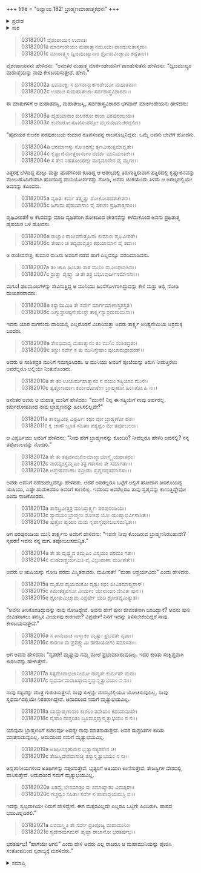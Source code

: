 +++
title = "ಅಧ್ಯಾಯ 182: ಬ್ರಾಹ್ಮಣಮಾಹಾತ್ಮಕಥನಃ"
+++

<details><summary>ಪ್ರವೇಶ</summary>


।।   ಓಂ ಓಂ ನಮೋ ನಾರಾಯಣಾಯ।।   ಶ್ರೀ ವೇದವ್ಯಾಸಾಯ ನಮಃ ।।

ಶ್ರೀ ಕೃಷ್ಣದ್ವೈಪಾಯನ ವೇದವ್ಯಾಸ ವಿರಚಿತ  

**ಶ್ರೀ ಮಹಾಭಾರತ**

**ಆರಣ್ಯಕ ಪರ್ವ**

**ಮಾರ್ಕಂಡೇಯಸಮಸ್ಯಾ ಪರ್ವ**

**ಅಧ್ಯಾಯ 182**

</details>


<details><summary>ಸಾರ</summary>

ಯುಧಿಷ್ಠಿರನು ದ್ವಿಜಮುಖ್ಯರ ಮಹಾತ್ಮೆಯನ್ನು ಕೇಳಲು ಮಾರ್ಕಂಡೇಯನು ತಾರ್ಕ್ಷ್ಯ ಅರಿಷ್ಟನೇಮಿಯ ಚರಿತೆಯನ್ನು ಹೇಳುವುದು (1-21).

</details>


> 03182001 ವೈಶಂಪಾಯನ ಉವಾಚ।  
03182001a ಮಾರ್ಕಂಡೇಯಂ ಮಹಾತ್ಮಾನಮೂಚುಃ ಪಾಂಡುಸುತಾಸ್ತದಾ।  
03182001c ಮಾಹಾತ್ಮ್ಯಂ ದ್ವಿಜಮುಖ್ಯಾನಾಂ ಶ್ರೋತುಮಿಚ್ಚಾಮ ಕಥ್ಯತಾಂ।।

ವೈಶಂಪಾಯನನು ಹೇಳಿದನು: “ಅನಂತರ ಮಹಾತ್ಮ ಮಾರ್ಕಂಡೇಯನಿಗೆ ಪಾಂಡುಸುತನು ಹೇಳಿದನು: “ದ್ವಿಜಮುಖ್ಯರ ಮಹಾತ್ಮೆಯನ್ನು ನಾವು ಕೇಳಬಯಸುತ್ತೇವೆ. ಹೇಳು.”

> 03182002a ಏವಮುಕ್ತಃ ಸ ಭಗವಾನ್ಮಾರ್ಕಂಡೇಯೋ ಮಹಾತಪಾಃ।  
03182002c ಉವಾಚ ಸುಮಹಾತೇಜಾಃ ಸರ್ವಶಾಸ್ತ್ರವಿಶಾರದಃ।।

ಈ ಮಾತುಗಳಿಗೆ ಆ ಮಹಾತಪಸ್ವಿ, ಮಹಾತೇಜಸ್ವಿ, ಸರ್ವಶಾಸ್ತ್ರವಿಶಾರದ ಭಗವಾನ್ ಮಾರ್ಕಂಡೇಯನು ಹೇಳಿದನು:

> 03182003a ಹೈಹಯಾನಾಂ ಕುಲಕರೋ ರಾಜಾ ಪರಪುರಂಜಯಃ।  
03182003c ಕುಮಾರೋ ರೂಪಸಂಪನ್ನೋ ಮೃಗಯಾಮಚರದ್ಬಲೀ।।

“ಹೈಹಯರ ಕುಲಕರ ಪರಪುರಂಜಯ ಕುಮಾರ ರೂಪಸಂಪನ್ನ ರಾಜನೊಬ್ಬನಿದ್ದನು. ಒಮ್ಮೆ ಅವನು ಬೇಟೆಗೆ ಹೋದನು.

> 03182004a ಚರಮಾಣಸ್ತು ಸೋಽರಣ್ಯೇ ತೃಣವೀರುತ್ಸಮಾವೃತೇ।  
03182004c ಕೃಷ್ಣಾಜಿನೋತ್ತರಾಸಂಗಂ ದದರ್ಶ ಮುನಿಮಂತಿಕೇ।।  
03182004e ಸ ತೇನ ನಿಹತೋಽರಣ್ಯೇ ಮನ್ಯಮಾನೇನ ವೈ ಮೃಗಂ।।

ಎತ್ತರಕ್ಕೆ ಬೆಳೆದಿದ್ದ ಹುಲ್ಲು ಮತ್ತು ಪೊದೆಗಳಿಂದ ಕೂಡಿದ್ದ ಆ ಅರಣ್ಯದಲ್ಲಿ ತಿರುಗುತ್ತಿರುವಾಗ ಹತ್ತಿರದಲ್ಲಿ ಕೃಷ್ಣಾಜಿನವನ್ನು ಮೇಲುಹೊದಿಗೆಯಾಗಿ ಹೊದೆದಿದ್ದ ಮುನಿಯೋರ್ವನನ್ನು ನೋಡಿ, ಅವನು ಜಿಂಕೆಯೆಂದು ತಿಳಿದು ಆ ಅರಣ್ಯದಲ್ಲಿಯೇ ಅವನನ್ನು ಕೊಂದನು.

> 03182005a ವ್ಯಥಿತಃ ಕರ್ಮ ತತ್ಕೃತ್ವಾ ಶೋಕೋಪಹತಚೇತನಃ।  
03182005c ಜಗಾಮ ಹೈಹಯಾನಾಂ ವೈ ಸಕಾಶಂ ಪ್ರಥಿತಾತ್ಮನಾಂ।।

ಪೃಥಿವೀಪತೇ! ಆ ಕೆಲಸವನ್ನು ಮಾಡಿ ವ್ಯಥಿತನಾಗಿ ಶೋಕದಿಂದ ಚೇತನವನ್ನು ಕಳೆದುಕೊಂಡ ಅವನು ಪ್ರಥಿತಾತ್ಮ ಹೈಹಯರ ಬಳಿ ಹೋದನು.

> 03182006a ರಾಜ್ಞಾಂ ರಾಜೀವನೇತ್ರೋಸೌ ಕುಮಾರಃ ಪೃಥಿವೀಪತೇ।   
03182006c ತೇಷಾಂ ಚ ತದ್ಯಥಾವೃತ್ತಂ ಕಥಯಾಮಾಸ ವೈ ತದಾ।।

ಆ ರಾಜೀವನೇತ್ರ, ಕುಮಾರ ರಾಜನು ಅವರಿಗೆ ನಡೆದ ಹಾಗೆ ಎಲ್ಲವನ್ನೂ ವರದಿಮಾಡಿದನು.

> 03182007a ತಂ ಚಾಪಿ ಹಿಂಸಿತಂ ತಾತ ಮುನಿಂ ಮೂಲಫಲಾಶಿನಂ।  
03182007c ಶ್ರುತ್ವಾ ದೃಷ್ಟ್ವಾ ಚ ತೇ ತತ್ರ ಬಭೂವುರ್ದೀನಮಾನಸಾಃ।।

ಮಗೂ! ಫಲಮೂಲಗಳನ್ನು ಸೇವಿಸುತ್ತಿದ್ದ ಆ ಮುನಿಯು ಹಿಂಸೆಗೊಳಗಾಗಿದ್ದುದನ್ನು ಕೇಳಿ ಮತ್ತು ಅಲ್ಲಿ ನೋಡಿ ದುಃಖಪರರಾದರು.

> 03182008a ಕಸ್ಯಾಯಮಿತಿ ತೇ ಸರ್ವೇ ಮಾರ್ಗಮಾಣಾಸ್ತತಸ್ತತಃ।  
03182008c ಜಗ್ಮುಶ್ಚಾರಿಷ್ಟನೇಮೇಸ್ತೇ ತಾರ್ಕ್ಷ್ಯಸ್ಯಾಶ್ರಮಮಂಜಸಾ।।

ಇವನು ಯಾರ ಮಗನೆಂದು ದಾರಿಯಲ್ಲಿ ಎಲ್ಲರೊಡನೆ ವಿಚಾರಿಸುತ್ತಾ ಅವರು ತಾರ್ಕ್ಷ್ಯ ಅರಿಷ್ಟನೇಮಿಯ ಆಶ್ರಮಕ್ಕೆ ಬಂದರು.

> 03182009a ತೇಽಭಿವಾದ್ಯ ಮಹಾತ್ಮಾನಂ ತಂ ಮುನಿಂ ಸಂಶಿತವ್ರತಂ।   
03182009c ತಸ್ಥುಃ ಸರ್ವೇ ಸ ತು ಮುನಿಸ್ತೇಷಾಂ ಪೂಜಾಮಥಾಹರತ್।।

ಅವರು ಆ ಸಂಶಿತವ್ರತ ಮುನಿಗೆ ನಮಸ್ಕರಿಸಿದರು. ಆ ಮುನಿಯು ಅವರಿಗೆ ಪೂಜೆಯನ್ನು ತಿರುಗಿ ನೀಡುತ್ತಿರಲು ಅವರೆಲ್ಲರೂ ಅಲ್ಲಿಯೇ ನಿಂತುಕೊಂಡರು.

> 03182010a ತೇ ತಂ ಊಚುರ್ಮಹಾತ್ಮಾನಂ ನ ವಯಂ ಸತ್ಕ್ರಿಯಾಂ ಮುನೇ।  
03182010c ತ್ವತ್ತೋಽರ್ಹಾಃ ಕರ್ಮದೋಷೇಣ ಬ್ರಾಹ್ಮಣೋ ಹಿಂಸಿತೋ ಹಿ ನಃ।।

ಅನಂತರ ಅವರು ಆ ಮಹಾತ್ಮ ಮುನಿಗೆ ಹೇಳಿದರು: “ಮುನೇ! ನಿನ್ನ ಈ ಸತ್ಕ್ರಿಯೆಗೆ ನಾವು ಅರ್ಹರಲ್ಲ. ಕರ್ಮದೋಷದಿಂದ ನಾವು ಬ್ರಾಹ್ಮಣನನ್ನು ಹಿಂಸಿಸಲಿಲ್ಲವೇ?”

> 03182011a ತಾನಬ್ರವೀತ್ಸ ವಿಪ್ರರ್ಷಿಃ ಕಥಂ ವೋ ಬ್ರಾಹ್ಮಣೋ ಹತಃ।   
03182011c ಕ್ವ ಚಾಸೌ ಬ್ರೂತ ಸಹಿತಾಃ ಪಶ್ಯಧ್ವಂ ಮೇ ತಪೋಬಲಂ।।

ಆ ವಿಪ್ರರ್ಷಿಯು ಅವರಿಗೆ ಹೇಳಿದನು: “ನೀವು ಹೇಗೆ ಬ್ರಾಹ್ಮಣನನ್ನು ಕೊಂದಿರಿ? ನೀವೆಲ್ಲರೂ ಹೇಳಿರಿ ಅವನೆಲ್ಲಿ? ನನ್ನ ತಪೋಬಲವನ್ನು ನೋಡಿರಿ.”

> 03182012a ತೇ ತು ತತ್ಸರ್ವಮಖಿಲಮಾಖ್ಯಾಯಾಸ್ಮೈ ಯಥಾತಥಂ।  
03182012c ನಾಪಶ್ಯಂಸ್ತಮೃಷಿಂ ತತ್ರ ಗತಾಸುಂ ತೇ ಸಮಾಗತಾಃ।।  
03182012e ಅನ್ವೇಷಮಾಣಾಃ ಸವ್ರೀಡಾಃ ಸ್ವಪ್ನವದ್ಗತಮಾನಸಾಃ।।

ಅವರು ಅವನಿಗೆ ನಡೆದುದೆಲ್ಲವನ್ನೂ ಹೇಳಿದರು. ಆದರೆ ಅವರೆಲ್ಲರೂ ಒಟ್ಟೆಗೆ ಅಲ್ಲಿಗೆ ಹೋದಾಗ ತೀರಿಕೊಂಡಿದ್ದ ಋಷಿಯು, ಎಷ್ಟೇ ಹುಡುಕಿದರೂ ಅವರಿಗೆ ಕಾಣಲಿಲ್ಲ. ಇದರಿಂದ ಅವರೆಲ್ಲರೂ ತಾವು ಸ್ವಪ್ನವನ್ನು ಕಾಣುತ್ತಿದ್ದೇವೋ ಎಂದು ನಾಚಿಕೊಂಡರು.

> 03182013a ತಾನಬ್ರವೀತ್ತತ್ರ ಮುನಿಸ್ತಾರ್ಕ್ಷ್ಯಃ ಪರಪುರಂಜಯಃ।  
03182013c ಸ್ಯಾದಯಂ ಬ್ರಾಹ್ಮಣಃ ಸೋಽಥ ಯೋ ಯುಷ್ಮಾಭಿರ್ವಿನಾಶಿತಃ।।  
03182013e ಪುತ್ರೋ ಹ್ಯಯಂ ಮಮ ನೃಪಾಸ್ತಪೋಬಲಸಮನ್ವಿತಃ।।

ಆಗ ಪರಪುರಂಜಯ ಮುನಿ ತಾರ್ಕ್ಷ್ಯನು ಅವರಿಗೆ ಹೇಳಿದನು: “ಇವನೇ ನೀವು ಕೊಂದಿರುವ ಬ್ರಾಹ್ಮಣನಿರಬಹುದೇ? ನೃಪರೇ! ಇವನು ನನ್ನ ಮಗ. ತಪೋಬಲಸಮನ್ವಿತ.”

> 03182014a ತೇ ತು ದೃಷ್ಟ್ವೈವ ತಮೃಷಿಂ ವಿಸ್ಮಯಂ ಪರಮಂ ಗತಾಃ।  
03182014c ಮಹದಾಶ್ಚರ್ಯಮಿತಿ ವೈ ವಿಬ್ರುವಾಣಾ ಮಹೀಪತೇ।।

ಅವರು ಆ ಋಷಿಯನ್ನು ನೋಡಿ ಪರಮ ವಿಸ್ಮಿತರಾದರು. ಮಹೀಪತೇ! “ಮಹಾ ಆಶ್ಚರ್ಯವಿದು” ಎಂದು ಹೇಳಿದರು.

> 03182015a ಮೃತೋ ಹ್ಯಯಮತೋ ದೃಷ್ಟಃ ಕಥಂ ಜೀವಿತಮಾಪ್ತವಾನ್।  
03182015c ಕಿಮೇತತ್ತಪಸೋ ವೀರ್ಯಂ ಯೇನಾಯಂ ಜೀವಿತಃ ಪುನಃ।।  
03182015e ಶ್ರೋತುಮಿಚ್ಚಾಮ ವಿಪ್ರರ್ಷೇ ಯದಿ ಶ್ರೋತವ್ಯಮಿತ್ಯುತ।।

“ಅವನು ತೀರಿಕೊಂಡಿದ್ದುದನ್ನು ನಾವು ನೋಡಿದ್ದೇವೆ. ಅವನು ಹೇಗೆ ಪುನಃ ಜೀವಂತನಾಗಿ ಬಂದಿದ್ದಾನೆ? ಅವನು ಪುನಃ ಜೀವಿತನಾಗಲು ತಪಸ್ಸಿನ ವೀರ್ಯವು ಕಾರಣವೇ? ವಿಪ್ರರ್ಷೇ! ನಿನಗೆ ಇದನ್ನು ತಿಳಿಸಬೇಕೆಂದಿದ್ದರೆ ನಾವು ಕೇಳಬಯಸುತ್ತೇವೆ.”

> 03182016a ಸ ತಾನುವಾಚ ನಾಸ್ಮಾಕಂ ಮೃತ್ಯುಃ ಪ್ರಭವತೇ ನೃಪಾಃ।  
03182016c ಕಾರಣಂ ವಃ ಪ್ರವಕ್ಷ್ಯಾಮಿ ಹೇತುಯೋಗಂ ಸಮಾಸತಃ।।

ಆಗ ಅವನು ಹೇಳಿದನು: “ನೃಪರೇ! ಮೃತ್ಯುವು ನಮ್ಮ ಮೇಲೆ ಪ್ರಭಾವಬೀರುವುದಿಲ್ಲ. ಇದರ ಕುರಿತು ಸಂಕ್ಷಿಪ್ತವಾಗಿ ಕಾರಣವನ್ನು ಹೇಳುತ್ತೇನೆ.

> 03182017a ಸತ್ಯಮೇವಾಭಿಜಾನೀಮೋ ನಾನೃತೇ ಕುರ್ಮಹೇ ಮನಃ।  
03182017c ಸ್ವಧರ್ಮಮನುತಿಷ್ಠಾಮಸ್ತಸ್ಮಾನ್ಮೃತ್ಯುಭಯಂ ನ ನಃ।।

ನಾವು ಸತ್ಯವನ್ನು ಮಾತ್ರ ಗುರುತಿಸುತ್ತೇವೆ. ನಾವು ಸುಳ್ಳನ್ನು ಮನಸ್ಸಿನಲ್ಲಿಯೂ ಯೋಚಿಸುವುದಿಲ್ಲ. ನಾವು ಸ್ವಧರ್ಮದಲ್ಲಿಯೇ ನಿರತರಾಗಿದ್ದೇವೆ. ಆದುದರಿಂದ ನಮಗೆ ಮೃತ್ಯುಭಯವಿಲ್ಲ.

> 03182018a ಯದ್ಬ್ರಾಹ್ಮಣಾನಾಂ ಕುಶಲಂ ತದೇಷಾಂ ಕಥಯಾಮಹೇ।  
03182018c ನೈಷಾಂ ದುಶ್ಚರಿತಂ ಬ್ರೂಮಸ್ತಸ್ಮಾನ್ಮೃತ್ಯುಭಯಂ ನ ನಃ।।

ಯಾವುದು ಬ್ರಾಹ್ಮಣರಿಗೆ ಕುಶಲವೋ ಅದನ್ನೇ ನಾವು ಮಾತನಾಡುತ್ತೇವೆ. ಅವರ ದುಶ್ಚರಿತಗಳ ಕುರಿತು ಮಾತನಾಡುವುದಿಲ್ಲ. ಆದುದರಿಂದ ನಮಗೆ ಮೃತ್ಯುಭಯವಿಲ್ಲ.

> 03182019a ಅತಿಥೀನನ್ನಪಾನೇನ ಭೃತ್ಯಾನತ್ಯಶನೇನ ಚ।  
03182019c ತೇಜಸ್ವಿದೇಶವಾಸಾಚ್ಚ ತಸ್ಮಾನ್ಮೃತ್ಯುಭಯಂ ನ ನಃ।।

ಅನ್ನಪಾನೀಯಗಳಿಂದ ಅತಿಥಿಗಳನ್ನು ಸತ್ಕರಿಸುತ್ತೇವೆ. ಭೃತ್ಯರಿಗೆ ಅತಿಯಾಗಿ ಉಣಿಸುತ್ತೇವೆ. ತೇಜಸ್ವಿಗಳ ದೇಶದಲ್ಲಿ ವಾಸಿಸುತ್ತೇವೆ. ಆದುದರಿಂದ ನಮಗೆ ಮೃತ್ಯುಭಯವಿಲ್ಲ.

> 03182020a ಏತದ್ವೈ ಲೇಶಮಾತ್ರಂ ವಃ ಸಮಾಖ್ಯಾತಂ ವಿಮತ್ಸರಾಃ।  
03182020c ಗಚ್ಚಧ್ವಂ ಸಹಿತಾಃ ಸರ್ವೇ ನ ಪಾಪಾದ್ಭಯಮಸ್ತಿ ವಃ।।

ಇದನ್ನು ಸ್ವಲ್ಪವಾಗಿಯೇ ನಿಮಗೆ ಹೇಳಿದ್ದೇನೆ. ಈಗ ಮತ್ಸರವಿಲ್ಲದೇ ಎಲ್ಲರೂ ಒಟ್ಟಿಗೇ ಹಿಂದಿರುಗಿ. ಪಾಪದ ಭಯವಿಲ್ಲದಿರಲಿ.”

> 03182021a ಏವಮಸ್ತ್ವಿತಿ ತೇ ಸರ್ವೇ ಪ್ರತಿಪೂಜ್ಯ ಮಹಾಮುನಿಂ।  
03182021c ಸ್ವದೇಶಮಗಮನ್ ಹೃಷ್ಟಾ ರಾಜಾನೋ ಭರತರ್ಷಭ।।

ಭರತರ್ಷಭ! “ಹಾಗೆಯೇ ಆಗಲಿ” ಎಂದು ಹೇಳಿ ಅವರು ಎಲ್ಲ ರಾಜರೂ ಆ ಮಹಾಮುನಿಯನ್ನು ಪೂಜಿಸಿ ಸಂತೋಷದಿಂದ ಸ್ವರಾಜ್ಯಕ್ಕೆ ಮರಳಿದರು.”


<details><summary>ಸಮಾಪ್ತಿ</summary>


ಇತಿ ಶ್ರೀ ಮಹಾಭಾರತೇ ಆರಣ್ಯಕಪರ್ವಣಿ ಮಾರ್ಕಂಡೇಯಸಮಸ್ಯಾಪರ್ವಣಿ ಬ್ರಾಹ್ಮಣಮಾಹಾತ್ಮಕಥನೇ ದ್ವಿಶೀತ್ಯಧಿಕಶತತಮೋಽಧ್ಯಾಯ:।  
ಇದು ಮಹಾಭಾರತದ ಆರಣ್ಯಕಪರ್ವದಲ್ಲಿ ಮಾರ್ಕಂಡೇಯಸಮಸ್ಯಾಪರ್ವದಲ್ಲಿ ಬ್ರಾಹ್ಮಣಮಾಹಾತ್ಮಕಥನದಲ್ಲಿ ನೂರಾಎಂಭತ್ತೆರಡನೆಯ ಅಧ್ಯಾಯವು.




</details>
